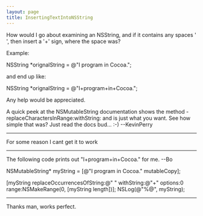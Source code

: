 ```yaml
---
layout: page
title: InsertingTextIntoNSString
---
```


How would I go about examining an NSString, and if it contains any spaces ' ', then insert a '+' sign, where the space was?

Example:

    
NSString *orignalString = @"I program in Cocoa.";

and end up like:

NSString *orignalString = @"I+program+in+Cocoa.";


Any help would be appreciated.


A quick peek at the NSMutableString documentation shows the method -replaceCharactersInRange:withString: and is just what you want. See how simple that was? Just read the docs bud... :-) --KevinPerry

----

For some reason I cant get it to work

----

The following code prints out "I+program+in+Cocoa." for me. --Bo
    
NSMutableString* myString = [@"I program in Cocoa." mutableCopy];

[myString replaceOccurrencesOfString:@" " withString:@"+" options:0 range:NSMakeRange(0, [myString length])];
NSLog(@"%@", myString);


----

Thanks man, works perfect.

